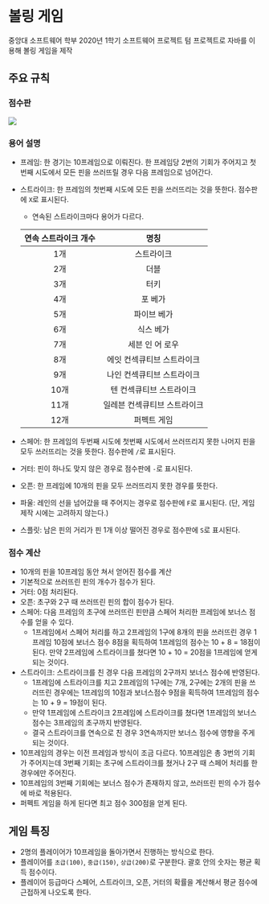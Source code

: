 # 볼링 게임

중앙대 소프트웨어 학부 2020년 1학기 소프트웨어 프로젝트 텀 프로젝트로 자바를 이용해 볼링 게임을 제작

## 주요 규칙

### 점수판
<img src="https://mblogthumb-phinf.pstatic.net/20130630_30/lifesewon_1372584267266CBgk9_JPEG/%BA%BC%B8%B5%C1%A1%BC%F6_%282%29.jpg?type=w2">

### 용어 설명

- 프레임: 한 경기는 10프레임으로 이뤄진다. 한 프레임당 2번의 기회가 주어지고 첫번째 시도에서 모든 핀을 쓰러뜨릴 경우 다음 프레임으로 넘어간다.
- 스트라이크: 한 프레임의 첫번째 시도에 모든 핀을 쓰러뜨리는 것을 뜻한다. 점수판에 `X`로 표시된다.
  - 연속된 스트라이크마다 용어가 다르다.
  
  |연속 스트라이크 개수|명칭|
  |:-----:|:--------------------:|
  |1개|스트라이크|
  |2개|더블|
  |3개|터키|
  |4개|포 베가|
  |5개|파이브 베가|
  |6개|식스 베가|
  |7개|세븐 인 어 로우|
  |8개|에잇 컨섹큐티브 스트라이크|
  |9개|나인 컨섹큐티브 스트라이크|
  |10개|텐 컨섹큐티브 스트라이크|
  |11개|일레븐 컨섹큐티브 스트라이크|
  |12개|퍼펙트 게임|
- 스페어: 한 프레임의 두번째 시도에 첫번째 시도에서 쓰러뜨리지 못한 나머지 핀을 모두 쓰러뜨리는 것을 뜻한다. 점수판에 `/`로 표시된다.
- 거터: 핀이 하나도 맞지 않은 경우로 점수판에 `-`로 표시된다.
- 오픈: 한 프레임에 10개의 핀을 모두 쓰러뜨리지 못한 경우를 뜻한다.
- 파울: 레인의 선을 넘어갔을 때 주어지는 경우로 점수판에 `F`로 표시된다. (단, 게임 제작 시에는 고려하지 않는다.)
- 스플릿: 남은 핀의 거리가 핀 1개 이상 떨어진 경우로 점수판에 `S`로 표시된다.


### 점수 계산

- 10개의 핀을 10프레임 동안 쳐서 얻어진 점수를 계산
- 기본적으로 쓰러뜨린 핀의 개수가 점수가 된다.
- 거터: 0점 처리된다.
- 오픈: 초구와 2구 때 쓰러뜨린 핀의 합이 점수가 된다.
- 스페어: 다음 프레임의 초구에 쓰러뜨린 핀만큼 스페어 처리한 프레임에 보너스 점수를 얻을 수 있다.
  - 1프레임에서 스페어 처리를 하고 2프레임의 1구에 8개의 핀을 쓰러뜨린 경우 1프레임 10점에 보너스 점수 8점을 획득하여 1프레임의 점수는 10 + 8 = 18점이 된다. 만약 2프레임에 스트라이크를 쳤다면 10 + 10 = 20점을 1프레임에 얻게 되는 것이다.
- 스트라이크: 스트라이크를 친 경우 다음 프레임의 2구까지 보너스 점수에 반영된다.
  - 1프레임에 스트라이크를 치고 2프레임의 1구에는 7개, 2구에는 2개의 핀을 쓰러뜨린 경우에는 1프레임의 10점과 보너스점수 9점을 획득하여 1프레임의 점수는 10 + 9 = 19점이 된다.
  - 만약 1프레임에 스트라이크 2프레임에 스트라이크를 쳤다면 1프레임의 보너스 점수는 3프레임의 초구까지 반영된다.
  - 결국 스트라이크를 연속으로 친 경우 3연속까지만 보너스 점수에 영향을 주게 되는 것이다.
- 10프레임의 경우는 이전 프레임과 방식이 조금 다르다. 10프레임은 총 3번의 기회가 주어지는데 3번째 기회는 초구에 스트라이크를 쳤거나 2구 때 스페어 처리를 한 경우에만 주어진다.
- 10프레임의 3번째 기회에는 보너스 점수가 존재하지 않고, 쓰러뜨린 핀의 수가 점수에 바로 적용된다.
- 퍼펙트 게임을 하게 된다면 최고 점수 300점을 얻게 된다.
  
## 게임 특징

- 2명의 플레이어가 10프레임을 돌아가면서 진행하는 방식으로 한다.
- 플레이어를 `초급(100)`, `중급(150)`, `상급(200)`로 구분한다. 괄호 안의 숫자는 평균 획득 점수이다.
- 플레이어 등급마다 스페어, 스트라이크, 오픈, 거터의 확률을 계산해서 평균 점수에 근접하게 나오도록 한다.

